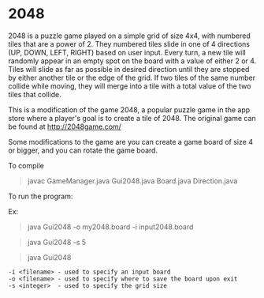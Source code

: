 # 2048

2048 is a puzzle game played on a simple grid of size 4x4, with numbered tiles that are a power of 2. They numbered tiles slide in one of 4 directions (UP, DOWN, LEFT, RIGHT) based on user input.  Every turn, a new tile will randomly appear in an empty spot on the board with a value of either 2 or 4. Tiles will slide as far as possible in desired direction until they are stopped by either another tile or the edge of the grid.  If two tiles of the same number collide while moving, they will merge into a tile with a total value of the two tiles that collide.

This is a modification of the game 2048, a popular puzzle game in the app store
where a player's goal is to create a tile of 2048. The original game can be
found at http://2048game.com/ 

Some modifications to the game are you can create a game board of size 4 or
bigger, and you can rotate the game board. 


To compile
> javac GameManager.java Gui2048.java Board.java Direction.java


To run the program:

Ex:
> java Gui2048 -o my2048.board -i input2048.board

> java Gui2048 -s 5

> java Gui2048

    -i <filename> - used to specify an input board
    -o <filename> - used to specify where to save the board upon exit
    -s <integer>  - used to specify the grid size
